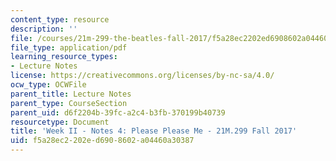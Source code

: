 ```yaml
---
content_type: resource
description: ''
file: /courses/21m-299-the-beatles-fall-2017/f5a28ec2202ed6908602a04460a30387_MIT21M_299F17_Notes04.pdf
file_type: application/pdf
learning_resource_types:
- Lecture Notes
license: https://creativecommons.org/licenses/by-nc-sa/4.0/
ocw_type: OCWFile
parent_title: Lecture Notes
parent_type: CourseSection
parent_uid: d6f2204b-39fc-a2c4-b3fb-370199b40739
resourcetype: Document
title: 'Week II - Notes 4: Please Please Me - 21M.299 Fall 2017'
uid: f5a28ec2-202e-d690-8602-a04460a30387
---
```

